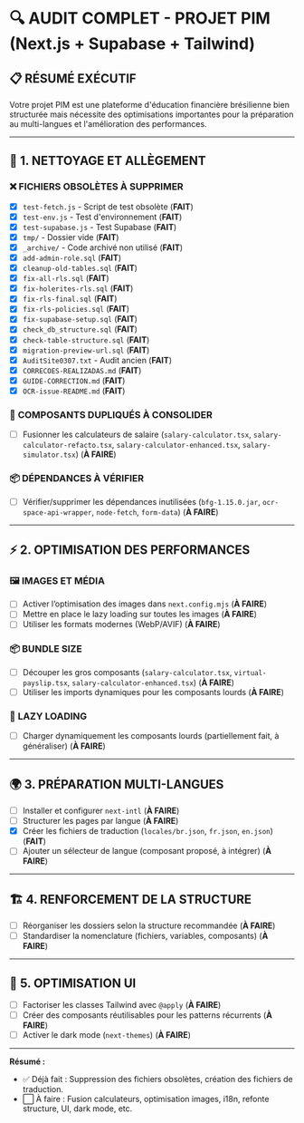# 🔍 AUDIT COMPLET - PROJET PIM (Next.js + Supabase + Tailwind)

## 📋 RÉSUMÉ EXÉCUTIF

Votre projet PIM est une plateforme d'éducation financière brésilienne bien structurée mais nécessite des optimisations importantes pour la préparation au multi-langues et l'amélioration des performances.

---

## 🧹 1. NETTOYAGE ET ALLÈGEMENT

### ❌ **FICHIERS OBSOLÈTES À SUPPRIMER**

- [x] `test-fetch.js` - Script de test obsolète (**FAIT**)
- [x] `test-env.js` - Test d'environnement (**FAIT**)
- [x] `test-supabase.js` - Test Supabase (**FAIT**)
- [x] `tmp/` - Dossier vide (**FAIT**)
- [x] `_archive/` - Code archivé non utilisé (**FAIT**)
- [x] `add-admin-role.sql` (**FAIT**)
- [x] `cleanup-old-tables.sql` (**FAIT**)
- [x] `fix-all-rls.sql` (**FAIT**)
- [x] `fix-holerites-rls.sql` (**FAIT**)
- [x] `fix-rls-final.sql` (**FAIT**)
- [x] `fix-rls-policies.sql` (**FAIT**)
- [x] `fix-supabase-setup.sql` (**FAIT**)
- [x] `check_db_structure.sql` (**FAIT**)
- [x] `check-table-structure.sql` (**FAIT**)
- [x] `migration-preview-url.sql` (**FAIT**)
- [x] `AuditSite0307.txt` - Audit ancien (**FAIT**)
- [x] `CORRECOES-REALIZADAS.md` (**FAIT**)
- [x] `GUIDE-CORRECTION.md` (**FAIT**)
- [x] `OCR-issue-README.md` (**FAIT**)

### 🔄 **COMPOSANTS DUPLIQUÉS À CONSOLIDER**

- [ ] Fusionner les calculateurs de salaire (`salary-calculator.tsx`, `salary-calculator-refacto.tsx`, `salary-calculator-enhanced.tsx`, `salary-simulator.tsx`) (**À FAIRE**)

### 📦 **DÉPENDANCES À VÉRIFIER**

- [ ] Vérifier/supprimer les dépendances inutilisées (`bfg-1.15.0.jar`, `ocr-space-api-wrapper`, `node-fetch`, `form-data`) (**À FAIRE**)

---

## ⚡ 2. OPTIMISATION DES PERFORMANCES

### 🖼️ **IMAGES ET MÉDIA**

- [ ] Activer l’optimisation des images dans `next.config.mjs` (**À FAIRE**)
- [ ] Mettre en place le lazy loading sur toutes les images (**À FAIRE**)
- [ ] Utiliser les formats modernes (WebP/AVIF) (**À FAIRE**)

### 📦 **BUNDLE SIZE**

- [ ] Découper les gros composants (`salary-calculator.tsx`, `virtual-payslip.tsx`, `salary-calculator-enhanced.tsx`) (**À FAIRE**)
- [ ] Utiliser les imports dynamiques pour les composants lourds (**À FAIRE**)

### 🚀 **LAZY LOADING**

- [ ] Charger dynamiquement les composants lourds (partiellement fait, à généraliser) (**À FAIRE**)

---

## 🌍 3. PRÉPARATION MULTI-LANGUES

- [ ] Installer et configurer `next-intl` (**À FAIRE**)
- [ ] Structurer les pages par langue (**À FAIRE**)
- [x] Créer les fichiers de traduction (`locales/br.json`, `fr.json`, `en.json`) (**FAIT**)
- [ ] Ajouter un sélecteur de langue (composant proposé, à intégrer) (**À FAIRE**)

---

## 🏗️ 4. RENFORCEMENT DE LA STRUCTURE

- [ ] Réorganiser les dossiers selon la structure recommandée (**À FAIRE**)
- [ ] Standardiser la nomenclature (fichiers, variables, composants) (**À FAIRE**)

---

## 🎨 5. OPTIMISATION UI

- [ ] Factoriser les classes Tailwind avec `@apply` (**À FAIRE**)
- [ ] Créer des composants réutilisables pour les patterns récurrents (**À FAIRE**)
- [ ] Activer le dark mode (`next-themes`) (**À FAIRE**)

---

**Résumé :**
- ✅ Déjà fait : Suppression des fichiers obsolètes, création des fichiers de traduction.
- ⬜️ À faire : Fusion calculateurs, optimisation images, i18n, refonte structure, UI, dark mode, etc. 